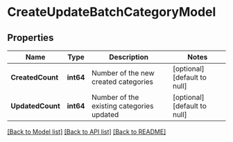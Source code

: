 # CreateUpdateBatchCategoryModel

## Properties
Name | Type | Description | Notes
------------ | ------------- | ------------- | -------------
**CreatedCount** | **int64** | Number of the new created categories | [optional] [default to null]
**UpdatedCount** | **int64** | Number of the existing categories updated | [optional] [default to null]

[[Back to Model list]](../README.md#documentation-for-models) [[Back to API list]](../README.md#documentation-for-api-endpoints) [[Back to README]](../README.md)


